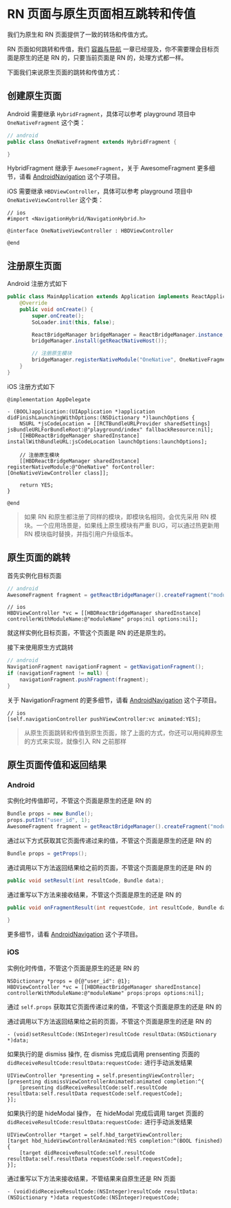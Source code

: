 # RN 页面与原生页面相互跳转和传值

我们为原生和 RN 页面提供了一致的转场和传值方式。

RN 页面如何跳转和传值，我们 [容器与导航](./navigation.md) 一章已经提及，你不需要理会目标页面是原生的还是 RN 的，只要当前页面是 RN 的，处理方式都一样。

下面我们来说原生页面的跳转和传值方式：

## 创建原生页面

Android 需要继承 `HybridFragment`，具体可以参考 playground 项目中 `OneNativeFragment` 这个类：

```java
// android
public class OneNativeFragment extends HybridFragment {

}
```

HybridFragment 继承于 `AwesomeFragment`，关于 AwesomeFragment 更多细节，请看 [AndroidNavigation](https://github.com/listenzz/AndroidNavigation) 这个子项目。

iOS 需要继承 `HBDViewController`，具体可以参考 playground 项目中 `OneNativeViewController` 这个类：

```objc
// ios
#import <NavigationHybrid/NavigationHybrid.h>

@interface OneNativeViewController : HBDViewController

@end
```

## 注册原生页面

Android 注册方式如下

```java
public class MainApplication extends Application implements ReactApplication{
    @Override
    public void onCreate() {
        super.onCreate();
        SoLoader.init(this, false);

        ReactBridgeManager bridgeManager = ReactBridgeManager.instance;
        bridgeManager.install(getReactNativeHost());

        // 注册原生模块
        bridgeManager.registerNativeModule("OneNative", OneNativeFragment.class);
    }
}
```

iOS 注册方式如下

```objc
@implementation AppDelegate

- (BOOL)application:(UIApplication *)application didFinishLaunchingWithOptions:(NSDictionary *)launchOptions {
    NSURL *jsCodeLocation = [[RCTBundleURLProvider sharedSettings] jsBundleURLForBundleRoot:@"playground/index" fallbackResource:nil];
    [[HBDReactBridgeManager sharedInstance] installWithBundleURL:jsCodeLocation launchOptions:launchOptions];

    // 注册原生模块
    [[HBDReactBridgeManager sharedInstance] registerNativeModule:@"OneNative" forController:[OneNativeViewController class]];

    return YES;
}

@end
```

> 如果 RN 和原生都注册了同样的模块，即模块名相同，会优先采用 RN 模块。一个应用场景是，如果线上原生模块有严重 BUG，可以通过热更新用 RN 模块临时替换，并指引用户升级版本。

## 原生页面的跳转

首先实例化目标页面

```java
// android
AwesomeFragment fragment = getReactBridgeManager().createFragment("moduleName");
```

```objc
// ios
HBDViewController *vc = [[HBDReactBridgeManager sharedInstance] controllerWithModuleName:@"moduleName" props:nil options:nil];
```

就这样实例化目标页面，不管这个页面是 RN 的还是原生的。

接下来使用原生方式跳转

```java
// android
NavigationFragment navigationFragment = getNavigationFragment();
if (navigationFragment != null) {
    navigationFragment.pushFragment(fragment);
}
```

关于 NavigationFragment 的更多细节，请看 [AndroidNavigation](https://github.com/listenzz/AndroidNavigation) 这个子项目。

```objc
// ios
[self.navigationController pushViewController:vc animated:YES];
```

> 从原生页面跳转和传值到原生页面，除了上面的方式，你还可以用纯粹原生的方式来实现，就像引入 RN 之前那样

## 原生页面传值和返回结果

### Android

实例化时传值即可，不管这个页面是原生的还是 RN 的

```java
Bundle props = new Bundle();
props.putInt("user_id", 1);
AwesomeFragment fragment = getReactBridgeManager().createFragment("moduleName", props, null);
```

通过以下方式获取其它页面传递过来的值，不管这个页面是原生的还是 RN 的

```java
Bundle props = getProps();
```

通过调用以下方法返回结果给之前的页面，不管这个页面是原生的还是 RN 的

```java
public void setResult(int resultCode, Bundle data);
```

通过重写以下方法来接收结果，不管这个页面是原生的还是 RN 的

```java
public void onFragmentResult(int requestCode, int resultCode, Bundle data) {

}
```

更多细节，请看 [AndroidNavigation](https://github.com/listenzz/AndroidNavigation) 这个子项目。

### iOS

实例化时传值，不管这个页面是原生的还是 RN 的

```objc
NSDictionary *props = @{@"user_id": @1};
HBDViewController *vc = [[HBDReactBridgeManager sharedInstance] controllerWithModuleName:@"moduleName" props:props options:nil];
```

通过 `self.props` 获取其它页面传递过来的值，不管这个页面是原生的还是 RN 的

通过调用以下方法返回结果给之前的页面，不管这个页面是原生的还是 RN 的

```objc
- (void)setResultCode:(NSInteger)resultCode resultData:(NSDictionary *)data;
```

如果执行的是 dismiss 操作, 在 dismiss 完成后调用 prensenting 页面的 `didReceiveResultCode:resultData:requestCode:` 进行手动派发结果

```objc
UIViewController *presenting = self.presentingViewController;
[presenting dismissViewControllerAnimated:animated completion:^{
    [presenting didReceiveResultCode:self.resultCode resultData:self.resultData requestCode:self.requestCode];
}];
```

如果执行的是 hideModal 操作， 在 hideModal 完成后调用 target 页面的 `didReceiveResultCode:resultData:requestCode:` 进行手动派发结果

```objc
UIViewController *target = self.hbd_targetViewController;
[target hbd_hideViewControllerAnimated:YES completion:^(BOOL finished) {
    [target didReceiveResultCode:self.resultCode resultData:self.resultData requestCode:self.requestCode];
}];
```

通过重写以下方法来接收结果，不管结果来自原生还是 RN 页面

```objc
- (void)didReceiveResultCode:(NSInteger)resultCode resultData:(NSDictionary *)data requestCode:(NSInteger)requestCode;
```
